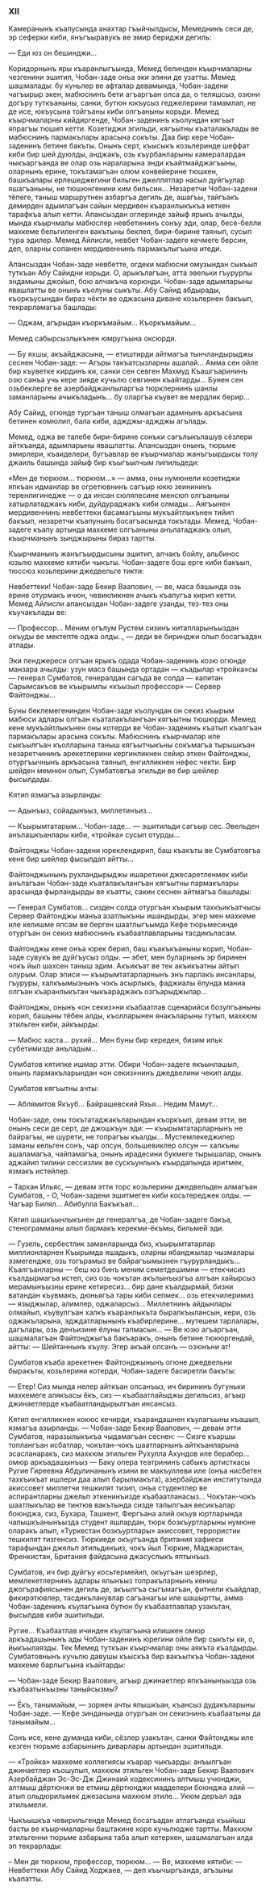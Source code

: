 ### XII

Камеранынъ къапусында анахтар гъыйчылдысы, Мемеднинъ сеси де, эр сеферки киби, янъгъыравукъ ве эмир бериджи дегиль:

— Еди юз он бешинджи…

Коридорнынъ яры къаранлыгъында, Мемед белинден къырчмаларны чезгенини эшитип, Чобан-заде онъа эки элини де узатты.
Мемед шашмалады: бу куньлер ве афталар девамында, Чобан-задени чагъырыр экен, мабюснинъ бети агъаргъан олса да, о теляшсыз, озюни догъру туткъаныны, санки, бутюн юкъусыз геджелерини тамамлап, не де исе, юкъусына тойгъаны киби олгъаныны корьди. 
Мемед къырчмаларны кийдиргенде, Чобан-заденинъ къолундан кягъыт япрагъы тюшип кетти.
Козетиджи эгильди, кягъытны къаталакълады ве мабюснинъ пармакълары арасына сокъты.
Даа бир кере Чобан-заденинъ бетине бакъты.
Онынъ серт, къысыкъ козьлеринде шеффат киби бир шей дуюлды, анджакъ, озь къурбанларыны камералардан чыкъаргъанда ве олар озь нараларына энди къайтмайджагъыны, оларнынъ ерине, токътамагъан олюм конвейерине тюшкен, башкъалары ерлешеджегини бильген джеллятлар насыл дуйгъулар яшагъаныны, не тюшюнгенини ким бильсин…
Незаретчи Чобан-задени тёпеге, таныш маршрутнен азбаргъа дегиль де, ашагъы, тайгъакъ демирден адымлагъан сайын мердивен къаранлыкъкъа кеткен тарафкъа алып кетти.
Апансыздан оглеринде зайыф ярыкъ ачылды, мында къырчмалы мабюслер невбетининъ сонъу эди, олар, бесе-белли махкеме бельгиленген вакътыны беклеп, бири-бирине таянып, сусып тура эдилер.
Мемед Айлисли, невбет Чобан-задеге кечмеге берсин, деп, оларны сопанен мердивеннинъ пармакълыгъына итеди.

Апансыздан Чобан-заде невбетте, огдеки мабюсни омузындан сыкъып туткъан Абу Сайидни корьди.
О, арыкълагъан, атта эвельки гъурурлы эндамыны джойып, бою алчакъча корюнди.
Чобан-заде адымларыны явашлатты ве онынъ къолуны сыкъты.
Абу Сайид абдырады, къоркъусындан бираз чёкти ве оджасына диване козьлернен бакъып, текрарламагъа башлады:

— Оджам, агърыдан къоркъмайым…
Къоркъмайым…

Мемед сабырсызлыкънен юмругъына оксюрди.

— Бу яхшы, акъайджасына, — етиштирди айтмагъа тынчландырыджы сеснен Чобан-заде: — Агъры такъатсызларны ашалай…
Амма сен ойле бир къуветке кирдинъ ки, санки сен севген Махмуд Къашгъарининъ озю санъа учь кере зияде кучьлю севгинен къайтарды…
Бунен сен озьбеклерге ве азербайджанлыларгъа тюрклернинъ шанлы заманларыны ачыкъладынъ… бу оларгъа къувет ве мердлик берир…

Абу Сайид, огюнде тургъан таныш олмагъан адамнынъ аркъасына бетинен комюлип, бала киби, аджджы-аджджы агълады.

Мемед, оджа ве талебе бири-бирине сонъки сагълыкълашув сёзлери айткъанда, адымларыны явашлатты.
Апансыздан онынъ, тюрьме эмирлери, къаиделери, бугъавлар ве къырчмалар жанъгъырдысы толу джаиль башында зайыф бир къыгъылчым липильдеди:

«Мен де тюркюм… тюркюм...» — амма, оны нумюнели козетиджи япкъан идманлар ве огретювнинъ сагъыр юкю зеинининъ теренлигинедже — о да инсан сюлялесине менсюп олгъаныны хатырлатаджакъ киби, дуйдураджакъ киби олмады…
Аягъынен мердивеннинъ невбеттеки басамагъыны мукъайтлыкънен тийип бакъып, незаретчи къапунынъ босагъасында токътады.
Мемед, Чобан-задеге къапу артында махкеме олгъаныны анълатаджакъ олып, къырчманынъ зынджырыны бираз тартты.

Къырчманынъ жанъгъырдысыны эшитип, алчакъ бойлу, альбинос юзьлю махкеме кятиби чыкъты.
Чобан-задеге бош ерге киби бакъып, тюссюз козьлерини джедвельге тикти:

Невбеттеки!
Чобан-заде Бекир Ваапович, — ве, маса башында озь ерине отурмакъ ичюн, чевикликнен ачыкъ къапугъа кирип кетти.
Мемед Айлисли апансыздан Чобан-задеге узанды, тез-тез оны къучакълады ве:

— Профессор…
Меним огълум Рустем сизинъ китапларынъыздан окъуды ве мектепте оджа олды.., — деди ве биринджи олып босагъадан атлады.

Эки пенджереси олгъан ярыкъ одада Чобан-заденинъ козю огюнде манзара ачылды: узун маса башында ортадан — къадылар «тройка»сы — генерал Сумбатов, генералдан сагъда ве солда — капитан Сарымсакъов ве къырымлы «къызыл профессор» — Сервер Файтонджы…

Буны беклемегенинден Чобан-заде къолундан он секиз къырым мабюси адлары олгъан къаталакълангъан кягъытны тюшюрди.
Мемед кене мукъайтлыкънен оны котерди ве Чобан-заденинъ къатып къалгъан пармакълары арасына сокъты.
Мабюснинъ къырчмалар иле сыкъылгъан къолларына таныш кягъытчыкъны сокъмагъа тырышкъан незаретчининъ арекетлерини кергинликнен сейир эткен Файтонджы, отургъычнынъ аркъасына таянып, енгилликнен нефес чекти.
Бир шейден мемнюн олып, Сумбатовгъа эгильди ве бир шейлер фысылдады.

Кятип язмагъа азырланды:

— Адынъыз, сойадынъыз, миллетинъиз…

— Къырымтатарым…
Чобан-заде… — эшитильди сагъыр сес.
Эвельден анълашкъанлары киби, «тройка» сусып отурды…

Файтонджы Чобан-задени юреклендирип, баш къакъты ве Сумбатовгъа кене бир шейлер фысылдап айтты…

Файтонджынынъ рухландырыджы ишаретини джесаретленмек киби анълагъан Чобан-заде къаталакълангъан кягъытны пармакълары арасында фырландырды ве къатты, сакин сеснен айтмагъа башлады:

— Генерал Сумбатов… сизден солда отургъан къырым тахкъикъатчысы Сервер Файтонджы манъа азатлыкъны ишандырды, эгер мен махкеме иле келишме япсам ве берген шаатлыгъымда Кефе тюрьмесинде отургъан он секиз мабюснинъ къабаатлавларыны тасдикъласам.

Файтонджы кене онъа юрек берип, баш къакъкъаныны корип, Чобан-заде сувукъ ве дуйгъусыз олды. — эбет, мен буларнынъ эр биринен чокъ йыл шахсен таныш эдим.
Акъикъат ве тек акъикъатны айтып олурым.
Олар эписи — къырымтатарларнынъ энъ парлакъ инсанлары, гъуруры, халкъымызнынъ чокъ асырлыкъ, фаджиалы ёлунда маниа олгъан къаранлыкътан чыкъараджакъ озгъарыджылар…

Файтонджы, онынъ «он секиз»ни къабаатлав сценарийси бозулгъаныны корип, башыны тёбен алды, къолларынен янакъларыны тутып, махкюм этильген киби, айкъырды:

— Мабюс хаста… рухий…
Мен буны бир кереден, бизим ильк субетимизде анъладым…

Сумбатов кятипке ишмар этти.
Обири Чобан-задеге якъынлашып, онынъ пармакъларындан «он секиз»нинъ джедвелини чекип алды.

Сумбатов кягъытны ачты:

— Аблямитов Якъуб…
Байрашевский Яхья…
Недим Мамут…

Чобан-заде, оны токътатаджакъларындан къоркъып, девам этти, ве онынъ сеси де серт, де джошкъун эди: — къырымтатарларнынъ не байрагъы, не шурети, не топрагъы къалды…
Мустемлекеджилер заманы кельген сонъ, чар олсун, большевиклер олсун — халкъны ашаламагъа, чайпамагъа, онынъ ирадесини букмеге тырышалар, онынъ аджайип тилини сессизлик ве сускъунлыкъ къырдапында иритмек, язмакъ истейлер.

– Тархан Ильяс, — девам этти торс козьлерини джедвельден алмагъан Сумбатов, - О, Чобан-задени эшитмеген киби косьтереджек олды. — Чагъар Билял…
Абибулла Бакъкъал…

Кятип шашкъынлыкънен де генералгъа, де Чобан-задеге бакъа, стенограмманы алып бармакъ керекми-ёкъмы, бильмей эди.

— Гузель, сербестлик заманларында биз, къырымтатарлар миллионларнен Къырымда яшадыкъ, оларны ябанджылар чызмалары эзмегендже, озь тогърамыз ве байрагъымызнен гъурурландыкъ…
Къалгъанларны — беш юз бинъ меним семетдешимни — етекчисиз къалдырмагъа истеп, сиз озь чокътан акълынъызгъа алгъан хайырсыз мерамынъызны ерине кетиресиз… бир дане къалдырмай, бизни ватандан къувмакъ, дюньягъа тары киби сепмек… озь етекчилеримиз — языджылар, алимлер, оджаларсыз…
Миллетнинъ айдынлары олмайып, къувулгъан халкъ къаранлыкъта быралкъылансын, кери, озь оджакъларына, эдждатларынынъ къабирлерине… мутешем тарлалары, дагълары, озь денъизине ёлуны тапмасын... — Ве юзю агъаргъан, шашмалагъан Файтонджыгъа бакъаракъ, онынъ бетине тюкюргендай, айтты: — Шейтаннынъ къулу.
Эгер акъай олсанъ — озюнъни ат!

Сумбатов къаба арекетнен Файтонджынынъ огюне джедвельни быракъты, козьлерини котерди, Чобан-задеге басиретли бакъты:

— Етер!
Сиз мында нелер айткъан олсанъыз, ич бирининъ бугуньки махкемеге алякъасы ёкъ, сиз — къабаатлайыджы дегильсиз, агъыр джинаетлерде къабаатландырылгъан инсансыз.

Кятип енгилликнен кокюс кечирди, къарандашнен къулагъыны къашып, язмагъа азырланды. 
— Чобан-заде Бекир Ваапович, — девам этти Сумбатов, наразылыкъкъа чыдамагъан сеснен: — Сизге къаршы топлангъан исбатлар, чокътан-чокъ шаатларнынъ айткъанларына эсасланаракъ, сиз махкюм этильген Рухулла Ахундов иле берабер… омюр аркъадашынъыз — Баку опера театрининъ сабыкъ артисткасы Ругие Гиреевна Абдулинанынъ изини ве макъуллеви иле (онъа нисбетен тахкъикъат ишлери даа алып барылмакъта), азербайджан институтында акиссовет миллетчи тешкилят тизип, онъа студентлер ве аспирантларны джельп эткенинъизде къабаатланасыз…
Чокътан-чокъ шаатлыкълар ве тинтюв вакътында сизде тапылгъан весикъалар боюнджа, сиз, Бухара, Ташкент, Фергъана алий окъув юртларында чалышкъанынъызда студент яшлардан, тюрк бозкъуртларыны нумюне оларакъ алып, «Туркестан бозкъуртлары» акиссовет, террористик тешкилят тизгенсиз.
Тюркиеде окъугъанда британия хафиеси тарафындан джельп этильдинъиз, чокъ йыл Тюркие, Маджаристан, Френкистан, Британия файдасына джасуслыкъ яптынъыз.

Сумбатов, ич бир дуйгъу косьтермейип, окъугъан шеэрлер, мемлекетлернинъ адлары ялынъыз топракъларнынъ кениш джогърафиясынен дегиль де, акъылгъа сыгъмагъан, фитнели къайдлар, фикирэтювлер, тасдикъланувлар сагъанагъы иле шашыртты, амма Чобан-заденинъ къулагъына бутюн бу къабаатлавлар узакътан, фысылдав киби эшитильди. 

Ругие...
Къабаатлав ичинден къулагъына илишкен омюр аркъадашынынъ ады Чобан-заденинъ юрегини ойле бир сыкъты ки, о, йыкъылаязды.
Тек Мемед туткъан къырчмалар оны аякъта къалдырды.
Сумбатовнынъ кучьлю давушы къыскъа бир вакъыткъа Чобан-задени махкеме барлыгъына къайтарды: 

— Чобан-заде Бекир Ваапович, агъыр джинаетлер япкъанынъызда озь къабаатынъызны таныйсызмы?

— Ёкъ, танымайым, — зорнен ачты япышкъан, къансыз дудакъларыны Чобан-заде. — Кефе зинданында отургъан он секизнинъ къабаатыны да танымайым…

Сонъ исе, кене думанда киби, сёзлер узакътан, санки Файтонджы иле кезген тюрьме азбарынынъ диварлары артындан эшитильди.

— «Тройка» махкеме коллегиясы къарар чыкъарды: анъылгъан джинаетлер къошулып, махкюм этильген Чобан-заде Бекир Ваапович Азербайджан Эс-Эс-Дж Джинаий кодексининъ алтмыш учюнджи, алтмыш дёртюнжи ве етмиш дёртюнджи мадделери боюнджа алий — атып ольдюрильмек джезасына махкюм этиле…
Укюм деръал эда этильмели.

Чыкъышкъа чевирильгенде Мемед босагъадан атлагъанда къыйыш басты ве къырчмаларны баштакине коре кучьлюдже тартты.
Махкюм этильгенни тюрьме азбарына таба алып кетеркен, шашмалагъан алда эп текрарлады:

– Мен де тюркюм, профессор, тюркюм… — Ве, махкеме кятиби: — Невбеттеки Абу Сайид Ходжаев, — деп къычыргъанда, агъзыны къапатты.

